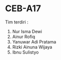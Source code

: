 # CEB-A17

Tim terdiri :
1. Nur Isma Dewi
2. Ainur Rofiq
3. Yanuwar Adi Pratama
4. Rizki Ainuna Wijaya
5. Ibnu Sulistyo
